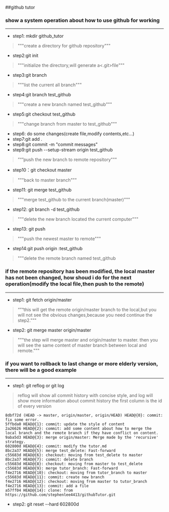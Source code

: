 ##github tutor
### show a system operation about how to use github for working
---
- step1: mkdir github_tutor 
> """create a directory for github repository"""
- step2:git init
> """initialize the directory,will generate a<.git>file"""
- step3:git branch  
> """list the current all branch"""
- step4:git branch test_github
> """create a new branch named test_github"""
- step5:git checkout test_github
> """change branch from master to test_github"""
- step6: do some changes(create file,modify contents,etc...)
- step7:git add .
- step8:git commit -m "commit messages"
- step9:git push --setup-stream  origin test_github
> ”“”push the new branch to remote repository"""
- step10：git checkout master
> """back to master branch"""
- step11:  git merge test_github
> """merge test_github to the current branch(master)"""
- step12: git branch -d test_github
> """delete the new branch located the current computer"""
- step13: git push
> """push the newest master to remote"""
- step14:git push origin :test_github
> """delete the remote branch named test_github


### if the remote repository has been modified, the local master has not been changed, how shoud i do for the next operation(modify the local file,then push to the remote)
---
- step1: git fetch origin/master 
> “”“this will get the remote origin/master branch to the local,but you will not see the obvious changes,because you need continue the step2."""
- step2: git merge master origin/master
> """the step will merge master and origin/master to master. then you will see the same content of master branch between local and remote."""

### if you want to rollback to last change or more elderly version, there will be a good example
---
- step1: git reflog  or  git log
> reflog will show all commit history with concise style, and log will show more information about commit history
> the first column is the id of every version
```git
8dbf72d (HEAD -> master, origin/master, origin/HEAD) HEAD@{0}: commit: fix some error.
5ffbda0 HEAD@{1}: commit: update the style of content
2a26626 HEAD@{2}: commit: add some content about how to merge the local branch and the remote branch if they have conflict on content.
9aba5d3 HEAD@{3}: merge origin/master: Merge made by the 'recursive' strategy.
602800d HEAD@{4}: commit: modify the tutor.md
8bc2a37 HEAD@{5}: merge test_delete: Fast-forward
c55683d HEAD@{6}: checkout: moving from test_delete to master
8bc2a37 HEAD@{7}: commit: delete branch
c55683d HEAD@{8}: checkout: moving from master to test_delete
c55683d HEAD@{9}: merge tutor_branch: Fast-forward
f4e2716 HEAD@{10}: checkout: moving from tutor_branch to master
c55683d HEAD@{11}: commit: create new branch
f4e2716 HEAD@{12}: checkout: moving from master to tutor_branch
f4e2716 HEAD@{13}: commit: add a file
a57ff04 HEAD@{14}: clone: from https://github.com/stephenlee4413/githubTutor.git
```
- step2: git reset --hard 602800d
